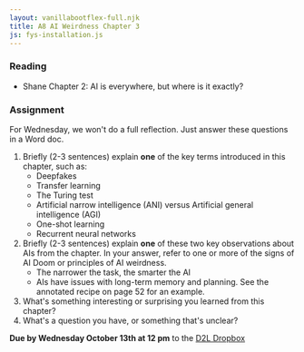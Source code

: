 ```yaml
---
layout: vanillabootflex-full.njk
title: A8 AI Weirdness Chapter 3
js: fys-installation.js
---
```



### Reading

- Shane Chapter 2: AI is everywhere, but where is it exactly?


### Assignment

For Wednesday, we won't do a full reflection. Just answer these questions in a Word doc.

1. Briefly (2-3 sentences) explain **one** of the key terms introduced in this chapter, such as:
    - Deepfakes
    - Transfer learning
    - The Turing test
    - Artificial narrow intelligence (ANI) versus Artificial general intelligence (AGI)
    - One-shot learning
    - Recurrent neural networks
2. Briefly (2-3 sentences) explain **one** of these two key observations about AIs from the chapter. In your answer, refer to one or more of the signs of AI Doom or principles of AI weirdness.
    - The narrower the task, the smarter the AI
    - AIs have issues with long-term memory and planning. See the annotated recipe on page 52 for an example. 
3. What's something interesting or surprising you learned from this chapter?
4. What's a question you have, or something that's unclear?


**Due by Wednesday October 13th at 12 pm** to the [D2L Dropbox](https://d2l.mountunion.edu/d2l/le/content/43087/viewContent/551566/View)

